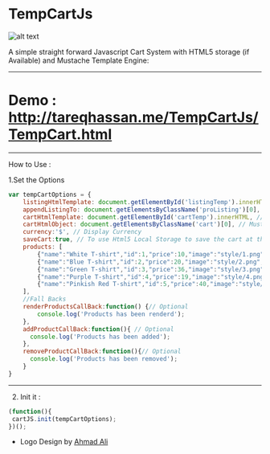 TempCartJs
==========

![alt text](http://tareqhassan.me/TempCartJs/tempCart.png "TempCart")

A simple straight forward Javascript Cart System with HTML5 storage (if Available) and Mustache Template Engine:

***
  # Demo : http://tareqhassan.me/TempCartJs/TempCart.html
***

How to Use :

1.Set the Options 
```javascript
var tempCartOptions = {
	listingHtmlTemplate: document.getElementById('listingTemp').innerHTML, // Mustache script template , You can use jQuery also
	appendListingTo: document.getElementsByClassName('proListing')[0], //target html object , You can use jQuery also 
	cartHtmlTemplate: document.getElementById('cartTemp').innerHTML, // Mustache script template, You can use jQuery also
	cartHtmlObject: document.getElementsByClassName('cart')[0], // Mustache script template, You can use jQuery also
	currency:'$', // Display Currency
	saveCart:true, // To use Html5 Local Storage to save the cart at the client side 
	products: [
		{"name":"White T-shirt","id":1,"price":10,"image":"style/1.png","description":"Plain White T-Shirt comes with four colors"},
		{"name":"Blue T-shirt","id":2,"price":20,"image":"style/2.png","description":"Plain Blue T-Shirt comes with four colors "},
		{"name":"Green T-shirt","id":3,"price":36,"image":"style/3.png","description":"Plain Green T-Shirt comes with four colors "},
		{"name":"Purple T-shirt","id":4,"price":19,"image":"style/4.png","description":"Plain Purple T-Shirt comes with four colors "},
		{"name":"Pinkish Red T-shirt","id":5,"price":40,"image":"style/5.png","description":"Plain Red T-Shirt comes with four colors "}
	],
	//Fall Backs
	renderProductsCallBack:function() {// Optional
		console.log('Products has been renderd');
	},
	addProductCallBack:function(){ // Optional
	  console.log('Products has been added');
	},
	removeProductCallBack:function(){// Optional
	  console.log('Products has been removed');
	}
}

```
_______________________________________________________________________

2. Init it :
```javascript
(function(){
 cartJS.init(tempCartOptions);
})();
```

* Logo Design by [Ahmad Ali](http://www.ahmadali.me/)
